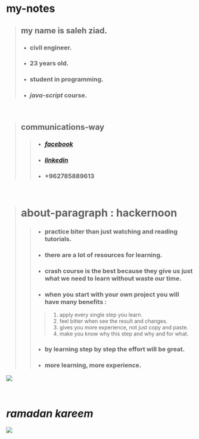 # my-notes
>## my name is **saleh ziad**.
> * ### civil engineer.
> * ### 23 years old.
> * ###  student in programming.
> * ### ***java-script*** course.

<br>

>## communications-way
>> * ### [***facebook***](https://www.facebook.com/profile.php?id=100005955198338)
>> * ### [***linkedin***](https://www.linkedin.com/in/saleh-ziad-6b40a1214)
>> * ### ****+962785889613****
<br>

># about-paragraph : hackernoon
>>* ### practice biter than just watching and reading tutorials.
>> * ### there are a lot of resources for learning.
>> * ### crash course is the best because they give us just what we need to learn without waste our time.
>> * ### when you start with your own project you will have many benefits :
>>> 1. apply every single step you learn.
>>> 2. feel bitter when see the result and changes.
>>> 3. gives you more experience, not just copy and paste.
>>> 4. make you know why this step and why and for what.
>> * ### by learning step by step the effort will be great.
>> * ### more learning, more experience.
![](https://crypto.news/app/uploads/2018/11/Hackernoon-to-Introduce-their-own-Cryptocurrency.jpg)

<br>

# ***ramadan kareem***
![](https://c.tenor.com/9JCdrsw-CVgAAAAd/wfp-ramadan-kareem.gif)
